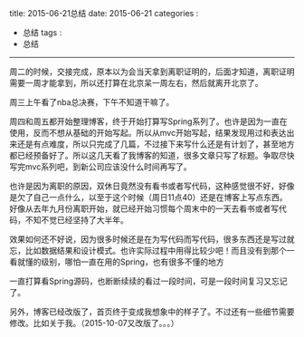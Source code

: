 title: 2015-06-21总结
date: 2015-06-21
categories : 
  - 总结
tags : 
  - 总结
---

周二的时候，交接完成，原本以为会当天拿到离职证明的，后面才知道，离职证明需要一周才能拿到，所以还打算在北京呆一周左右，然后就离开北京了。

周三上午看了nba总决赛，下午不知道干嘛了。

周四和周五都开始整理博客，终于开始打算写Spring系列了。也许是因为一直在使用，反而不想从基础的开始写起。所以从mvc开始写起，结果发现用过和表达出来还是有点难度，所以只完成了几篇，不过接下来写什么还是有计划了，甚至地方都已经预备好了。所以这几天看了我博客的知道，很多文章只写了标题。争取尽快写完mvc系列吧，到新公司应该没什么时间再写了。

也许是因为离职的原因，双休日竟然没有看书或者写代码，这种感觉很不好，好像是欠了自己一点什么，以至于这个时候（周日11点40）还是在博客上写点东西。好像从去年九月份离职开始，就已经开始习惯每个周末中的一天去看书或者写代码，不知不觉已经坚持了大半年。

效果如何还不好说，因为很多时候还是在为写代码而写代码，很多东西还是写过就忘，比如数据结果和设计模式。也许实际过程中用得比较少吧！而且没有到那个一看就懂的级别，哪怕一直在用的Spring，也有很多不懂的地方

一直打算看Spring源码，也断断续续的看过一段时间，可是一段时间复习又忘记了。


另外，博客已经改版了，首页终于变成我想象中的样子了。不过还有一些细节需要修改。比如关于我。（2015-10-07又改版了。。。）
